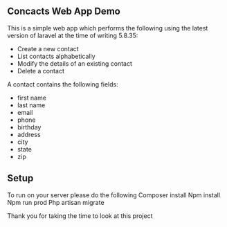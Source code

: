 ## Concacts Web App Demo

This is a simple web app which performs the following using the latest version of laravel at the time of writing 5.8.35:

- Create a new contact
- List contacts alphabetically
- Modify the details of an existing contact
- Delete a contact

A contact contains the following fields:
- first name
- last name
- email
- phone
- birthday
- address
- city
- state
- zip

## Setup
To run on your server please do the following
Composer install
Npm install
Npm run prod
Php artisan migrate

Thank you for taking the time to look at this project
